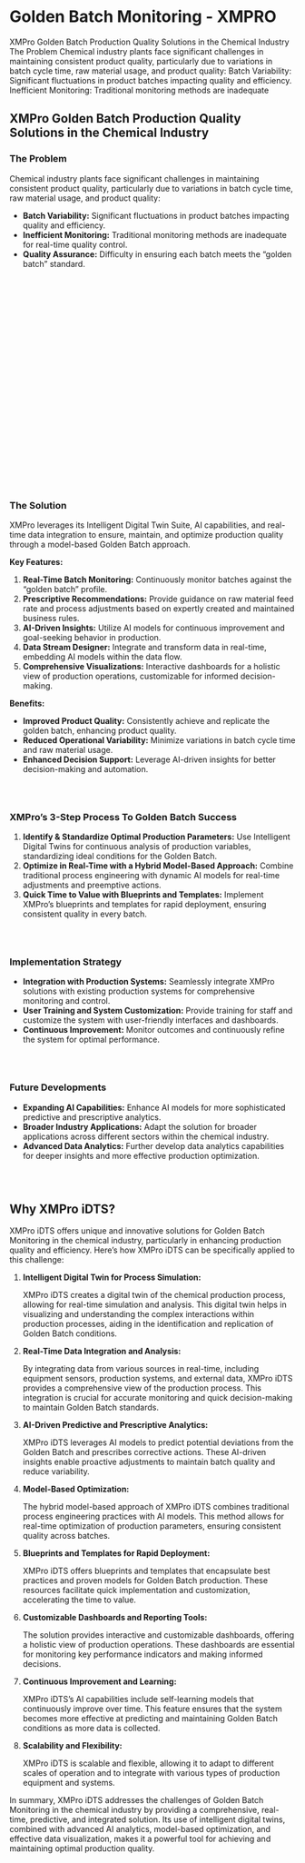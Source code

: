 # Golden Batch Monitoring - XMPRO


<div class="portfolio-top">

<div class="row page-wrapper">

<div class="large-12 col mb-0 pb-0">

<div class="portfolio-summary entry-summary">

<div class="row">

<div class="col col-fit pb-0">
XMPro Golden Batch Production Quality Solutions in the Chemical Industry The Problem Chemical industry plants face significant challenges in maintaining consistent product quality, particularly due to variations in batch cycle time, raw material usage, and product quality: Batch Variability: Significant fluctuations in product batches impacting quality and efficiency. Inefficient Monitoring: Traditional monitoring methods are inadequate
</div>
</div>
</div>
</div>
</div>

<div id="portfolio-content" role="main">

<div class="portfolio-inner">

<div class="row" id="row-1850054862">

<div class="col small-12 large-12" id="col-799255621">

<div class="col-inner">

<div class="row" id="row-531404734">

<div class="col small-12 large-12" id="col-941395460">

<div class="col-inner">
<h2>XMPro Golden Batch Production Quality Solutions in the Chemical Industry</h2>
</div>
</div>
</div>

<div class="row" id="row-486794772">

<div class="col medium-6 small-12 large-6" id="col-1515189114">

<div class="col-inner">
<h3>The Problem</h3>
<p>Chemical industry plants face significant challenges in maintaining consistent product quality, particularly due to variations in batch cycle time, raw material usage, and product quality:</p>
<ul>
<li><strong>Batch Variability:</strong> Significant fluctuations in product batches impacting quality and efficiency.</li>
<li><strong>Inefficient Monitoring:</strong> Traditional monitoring methods are inadequate for real-time quality control.</li>
<li><strong>Quality Assurance:</strong> Difficulty in ensuring each batch meets the “golden batch” standard.</li>
</ul>
</div>
</div>

<div class="col medium-6 small-12 large-6" id="col-1929590972">

<div class="col-inner">

<div class="banner has-hover" id="banner-1528568033">

<div class="banner-inner fill">

<div class="banner-bg fill">

<div class="bg fill bg-fill"></div>
</div>

<div class="banner-layers container">

<div class="fill banner-link"></div>

<div class="text-box banner-layer x50 md-x50 lg-x50 y50 md-y50 lg-y50 res-text" id="text-box-516870435">

<div class="text-box-content text dark">

<div class="text-inner text-center">
</div>
</div>
<style>
#text-box-516870435 {
  width: 60%;
}
#text-box-516870435 .text-box-content {
  font-size: 100%;
}
</style>
</div>
</div>
</div>
<style>
#banner-1528568033 {
  padding-top: 370px;
}
#banner-1528568033 .bg.bg-loaded {
  background-image: url(https://xmpro.com/wp-content/uploads/2020/04/16.jpg);
}
</style>
</div>
</div>
</div>
</div>

<div class="row" id="row-277188878">

<div class="col small-12 large-12" id="col-798765848">

<div class="col-inner">
<h3>The Solution</h3>
<p>XMPro leverages its Intelligent Digital Twin Suite, AI capabilities, and real-time data integration to ensure, maintain, and optimize production quality through a model-based Golden Batch approach.</p>
<p><strong>Key Features:</strong></p>
<ol>
<li><strong>Real-Time Batch Monitoring:</strong> Continuously monitor batches against the “golden batch” profile.</li>
<li><strong>Prescriptive Recommendations:</strong> Provide guidance on raw material feed rate and process adjustments based on expertly created and maintained business rules.</li>
<li><strong>AI-Driven Insights:</strong> Utilize AI models for continuous improvement and goal-seeking behavior in production.</li>
<li><strong>Data Stream Designer:</strong> Integrate and transform data in real-time, embedding AI models within the data flow.</li>
<li><strong>Comprehensive Visualizations:</strong> Interactive dashboards for a holistic view of production operations, customizable for informed decision-making.</li>
</ol>
<p><strong>Benefits:</strong></p>
<ul>
<li><strong>Improved Product Quality:</strong> Consistently achieve and replicate the golden batch, enhancing product quality.</li>
<li><strong>Reduced Operational Variability:</strong> Minimize variations in batch cycle time and raw material usage.</li>
<li><strong>Enhanced Decision Support:</strong> Leverage AI-driven insights for better decision-making and automation.</li>
</ul>
<h3> </h3>
<h3>XMPro’s 3-Step Process To Golden Batch Success</h3>
<ol>
<li><strong>Identify &amp; Standardize Optimal Production Parameters:</strong> Use Intelligent Digital Twins for continuous analysis of production variables, standardizing ideal conditions for the Golden Batch.</li>
<li><strong>Optimize in Real-Time with a Hybrid Model-Based Approach:</strong> Combine traditional process engineering with dynamic AI models for real-time adjustments and preemptive actions.</li>
<li><strong>Quick Time to Value with Blueprints and Templates:</strong> Implement XMPro’s blueprints and templates for rapid deployment, ensuring consistent quality in every batch.</li>
</ol>
<h3> </h3>
<h3>Implementation Strategy</h3>
<ul>
<li><strong>Integration with Production Systems:</strong> Seamlessly integrate XMPro solutions with existing production systems for comprehensive monitoring and control.</li>
<li><strong>User Training and System Customization:</strong> Provide training for staff and customize the system with user-friendly interfaces and dashboards.</li>
<li><strong>Continuous Improvement:</strong> Monitor outcomes and continuously refine the system for optimal performance.</li>
</ul>
<h3> </h3>
<h3>Future Developments</h3>
<ul>
<li><strong>Expanding AI Capabilities:</strong> Enhance AI models for more sophisticated predictive and prescriptive analytics.</li>
<li><strong>Broader Industry Applications:</strong> Adapt the solution for broader applications across different sectors within the chemical industry.</li>
<li><strong>Advanced Data Analytics:</strong> Further develop data analytics capabilities for deeper insights and more effective production optimization.</li>
</ul>
</div>
</div>
</div>

<div class="gap-element clearfix" id="gap-785711722" style="display:block; height:auto;">
<style>
#gap-785711722 {
  padding-top: 30px;
}
</style>
</div>

<div class="row" id="row-1189198828">

<div class="col small-12 large-12" id="col-2071459520">

<div class="col-inner">
<h2>Why XMPro iDTS?</h2>
<p>XMPro iDTS offers unique and innovative solutions for Golden Batch Monitoring in the chemical industry, particularly in enhancing production quality and efficiency. Here’s how XMPro iDTS can be specifically applied to this challenge:</p>
<ol>
<li>
<p><strong>Intelligent Digital Twin for Process Simulation:</strong></p>
<p>XMPro iDTS creates a digital twin of the chemical production process, allowing for real-time simulation and analysis. This digital twin helps in visualizing and understanding the complex interactions within production processes, aiding in the identification and replication of Golden Batch conditions.</p></li>
<li>
<p><strong>Real-Time Data Integration and Analysis:</strong></p>
<p>By integrating data from various sources in real-time, including equipment sensors, production systems, and external data, XMPro iDTS provides a comprehensive view of the production process. This integration is crucial for accurate monitoring and quick decision-making to maintain Golden Batch standards.</p></li>
<li>
<p><strong>AI-Driven Predictive and Prescriptive Analytics:</strong></p>
<p>XMPro iDTS leverages AI models to predict potential deviations from the Golden Batch and prescribes corrective actions. These AI-driven insights enable proactive adjustments to maintain batch quality and reduce variability.</p></li>
<li>
<p><strong>Model-Based Optimization:</strong></p>
<p>The hybrid model-based approach of XMPro iDTS combines traditional process engineering practices with AI models. This method allows for real-time optimization of production parameters, ensuring consistent quality across batches.</p></li>
<li>
<p><strong>Blueprints and Templates for Rapid Deployment:</strong></p>
<p>XMPro iDTS offers blueprints and templates that encapsulate best practices and proven models for Golden Batch production. These resources facilitate quick implementation and customization, accelerating the time to value.</p></li>
<li>
<p><strong>Customizable Dashboards and Reporting Tools:</strong></p>
<p>The solution provides interactive and customizable dashboards, offering a holistic view of production operations. These dashboards are essential for monitoring key performance indicators and making informed decisions.</p></li>
<li>
<p><strong>Continuous Improvement and Learning:</strong></p>
<p>XMPro iDTS’s AI capabilities include self-learning models that continuously improve over time. This feature ensures that the system becomes more effective at predicting and maintaining Golden Batch conditions as more data is collected.</p></li>
<li>
<p><strong>Scalability and Flexibility:</strong></p>
<p>XMPro iDTS is scalable and flexible, allowing it to adapt to different scales of operation and to integrate with various types of production equipment and systems.</p></li>
</ol>
<p>In summary, XMPro iDTS addresses the challenges of Golden Batch Monitoring in the chemical industry by providing a comprehensive, real-time, predictive, and integrated solution. Its use of intelligent digital twins, combined with advanced AI analytics, model-based optimization, and effective data visualization, makes it a powerful tool for achieving and maintaining optimal production quality.</p>
</div>
</div>
</div>
</div>
</div>
</div>
</div>
</div>
</div>